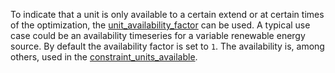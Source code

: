 To indicate that a unit is only available to a certain extend or at certain times of the optimization,
the [unit\_availability\_factor](@ref) can be used. A typical use case could be an availability timeseries
for a variable renewable energy source. By default the availability factor is set to `1`.
The availability is, among others, used in the [constraint_units_available](@ref).
